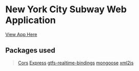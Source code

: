 # New York City Subway Web Application
[View App Here](https://safe-lake-78552.herokuapp.com/)
[]()

## Packages used
> [Cors](https://www.npmjs.com/package/cors)
> [Express]()
> [gtfs-realtime-bindings](https://developers.google.com/transit/gtfs-realtime/)
> [mongoose](https://mongoosejs.com/)
> [xml2js](https://www.npmjs.com/search?q=xml2js)


